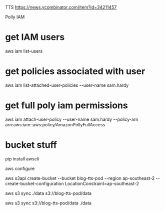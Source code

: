TTS
https://news.ycombinator.com/item?id=34211457

Polly IAM
# get IAM users
aws iam list-users

# get policies associated with user
aws iam list-attached-user-policies --user-name sam.hardy

# get full poly iam permissions
aws iam attach-user-policy --user-name sam.hardy --policy-arn arn:aws:iam::aws:policy/AmazonPollyFullAccess

# bucket stuff
pip install awscli

aws configure

aws s3api create-bucket --bucket blog-tts-pod --region ap-southeast-2 --create-bucket-configuration LocationConstraint=ap-southeast-2

aws s3 sync ./data s3://blog-tts-pod/data

aws s3 sync s3://blog-tts-pod/data ./data
